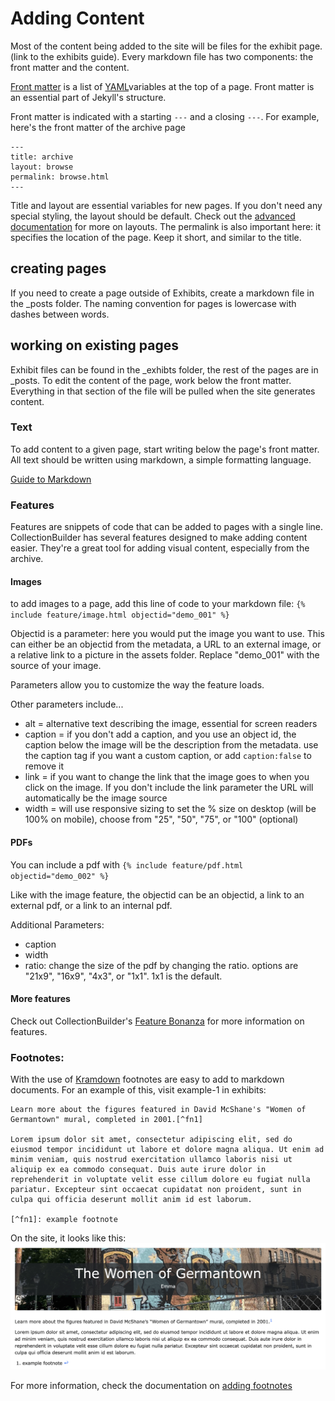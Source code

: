 

# Adding Content 
Most of the content being added to the site will be files for the exhibit page. (link to the exhibits guide). Every markdown file has two components: the front matter and the content. 

[Front matter](https://jekyllrb.com/docs/front-matter/) is a list of [YAML](https://yaml.org/)variables at the top of a page. Front matter is an essential part of Jekyll's structure. 

Front matter is indicated with a starting `---` and a closing `---`. For example, here's the front matter of the archive page
```
---
title: archive
layout: browse
permalink: browse.html
---
```

Title and layout are essential variables for new pages. If you don't need any special styling, the layout should be default. Check out the [advanced documentation](advanced.md) for more on layouts. The permalink is also important here: it specifies the location of the page. Keep it short, and similar to the title. 

## creating pages
If you need to create a page outside of Exhibits, create a markdown file in the _posts folder. The naming convention for pages is lowercase with dashes between words. 

## working on existing pages
Exhibit files can be found in the _exhibts folder, the rest of the pages are in _posts. To edit the content of the page, work below the front matter. Everything in that section of the file will be pulled when the site generates content. 

### Text
To add content to a given page, start writing below the page's front matter. All text should be written using markdown, a simple formatting language. 

[Guide to Markdown](https://www.markdownguide.org/basic-syntax/) 

### Features 
Features are snippets of code that can be added to pages with a single line. CollectionBuilder has several features designed to make adding content easier. They're a great tool for adding visual content, especially from the archive.

#### Images 
to add images to a page, add this line of code to your markdown file: `{% include feature/image.html objectid="demo_001" %}`

Objectid is a parameter: here you would put the image you want to use. This can either be an objectid from the metadata, a URL to an external image, or a relative link to a picture in the assets folder. Replace "demo_001" with the source of your image.

Parameters allow you to customize the way the feature loads.

Other parameters include... 

- alt = alternative text describing the image, essential for screen readers
- caption = if you don't add a caption, and you use an object id, the caption below the image will be the description from the metadata. use the caption tag if you want a custom caption, or add `caption:false` to remove it
- link = if you want to change the link that the image goes to when you click on the image. If you don't include the link parameter the URL will automatically be the image source
 - width = will use responsive sizing to set the % size on desktop (will be 100% on mobile), choose from "25", "50", "75", or "100" (optional)

#### PDFs 
You can include a pdf with `{% include feature/pdf.html objectid="demo_002" %}`

Like with the image feature, the objectid can be an objectid, a link to an external pdf, or a link to an internal pdf. 

Additional Parameters:
- caption
- width 
- ratio: change the size of the pdf by changing the ratio. options are "21x9", "16x9", "4x3", or "1x1". 1x1 is the default. 

#### More features
Check out CollectionBuilder's [Feature Bonanza](https://collectionbuilder.github.io/collectionbuilder-gh/feature_options.html) for more information on features.

### Footnotes: 
With the use of [Kramdown](https://kramdown.gettalong.org/) footnotes are easy to add to markdown documents. For an example of this, visit example-1 in exhibits: 

```
Learn more about the figures featured in David McShane's "Women of Germantown" mural, completed in 2001.[^fn1]

Lorem ipsum dolor sit amet, consectetur adipiscing elit, sed do eiusmod tempor incididunt ut labore et dolore magna aliqua. Ut enim ad minim veniam, quis nostrud exercitation ullamco laboris nisi ut aliquip ex ea commodo consequat. Duis aute irure dolor in reprehenderit in voluptate velit esse cillum dolore eu fugiat nulla pariatur. Excepteur sint occaecat cupidatat non proident, sunt in culpa qui officia deserunt mollit anim id est laborum.

[^fn1]: example footnote
``` 
On the site, it looks like this: 
![screenshot of exhibit page with footnote](screenshots/adding-content-1.png)

 For more information, check the documentation on [adding footnotes](https://minicomp.github.io/ed/documentation/#footnotes)